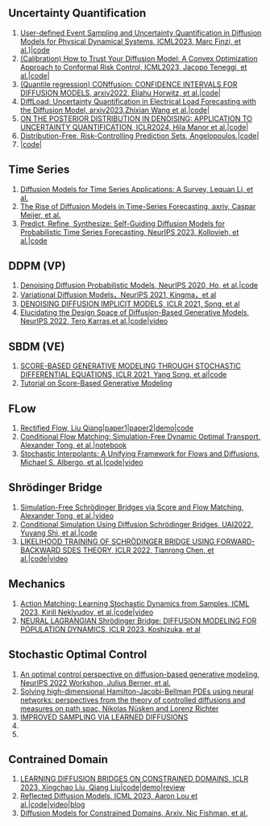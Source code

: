 ## Uncertainty Quantification
1. [User-defined Event Sampling and Uncertainty Quantification in Diffusion Models for Physical Dynamical Systems, ICML2023, Marc Finzi, et al.](https://proceedings.mlr.press/v202/finzi23a/finzi23a.pdf)]|[code](https://github.com/mfinzi/diffusion-extreme-event/tree/main)
2. [(Calibration) How to Trust Your Diffusion Model: A Convex Optimization Approach to Conformal Risk Control, ICML2023, Jacopo Teneggi, et al.](https://proceedings.mlr.press/v202/teneggi23a/teneggi23a.pdf)|[code](https://github.com/Sulam-Group/k-rcps)|
3. [(Quantile regression) CONffusion: CONFIDENCE INTERVALS FOR DIFFUSION MODELS, arxiv2022, Eliahu Horwitz, et al.](https://arxiv.org/pdf/2211.09795.pdf)|[code](https://github.com/eliahuhorwitz/Conffusion)|
4. [DiffLoad: Uncertainty Quantification in Electrical Load Forecasting with the Diffusion Model, arxiv2023,Zhixian Wang et al.](https://arxiv.org/pdf/2306.01001.pdf)|[code](https://anonymous.4open.science/r/DiffLoad-4714/)|
5. [ON THE POSTERIOR DISTRIBUTION IN DENOISING: APPLICATION TO UNCERTAINTY QUANTIFICATION, ICLR2024, Hila Manor et al.](https://arxiv.org/pdf/2309.13598.pdf)|[code](https://github.com/HilaManor/GaussianDenoisingPosterior/)|
6. [Distribution-Free, Risk-Controlling Prediction Sets, Angelopoulos.](https://people.eecs.berkeley.edu/~angelopoulos/blog/posts/rcps/)|[code](https://github.com/aangelopoulos/rcps)|
7. []()|[code]()|



## Time Series
1. [Diffusion Models for Time Series Applications: A Survey, Lequan Li, et al.](https://arxiv.org/pdf/2305.00624.pdf)
2. [The Rise of Diffusion Models in Time-Series Forecasting, axriv, Caspar Meijer, et al.](https://arxiv.org/ftp/arxiv/papers/2401/2401.03006.pdf)
3. [Predict, Refine, Synthesize: Self-Guiding Diffusion Models for Probabilistic Time Series Forecasting, NeurIPS 2023, Kollovieh, et al.](https://arxiv.org/pdf/2307.11494.pdf)|[code](https://github.com/amazon-science/unconditional-time-series-diffusion)



## DDPM (VP)
1. [Denoising Diffusion Probabilistic Models, NeurIPS 2020, Ho, et al.](https://proceedings.neurips.cc/paper/2020/file/4c5bcfec8584af0d967f1ab10179ca4b-Paper.pdf)|[code](https://github.com/hojonathanho/diffusion)
2. [Variational Diffusion Models，NeurIPS 2021, Kingma，et al](https://proceedings.neurips.cc/paper/2021/file/b578f2a52a0229873fefc2a4b06377fa-Paper.pdf)
3. [DENOISING DIFFUSION IMPLICIT MODELS, ICLR 2021, Song, et al](https://arxiv.org/pdf/2010.02502.pdf?trk=cndc-detail)
4. [Elucidating the Design Space of Diffusion-Based Generative Models, NeurIPS 2022, Tero Karras,et al.](https://proceedings.neurips.cc/paper_files/paper/2022/file/a98846e9d9cc01cfb87eb694d946ce6b-Paper-Conference.pdf)|[code](https://github.com/NVlabs/edm)|[video](https://www.youtube.com/watch?v=T0Qxzf0eaio)



## SBDM (VE)
1. [SCORE-BASED GENERATIVE MODELING THROUGH STOCHASTIC DIFFERENTIAL EQUATIONS, ICLR 2021, Yang Song, et al](https://arxiv.org/pdf/2011.13456.pdf)|[code](https://github.com/yang-song/score_sde)
2. [Tutorial on Score-Based Generative Modeling](https://colab.research.google.com/drive/120kYYBOVa1i0TD85RjlEkFjaWDxSFUx3?usp=sharing#scrollTo=21v75FhSkfCq)



## FLow
1. [Rectified Flow, Liu Qiang](https://www.cs.utexas.edu/~lqiang/rectflow/html/intro.html#problem-learning-transport-maps)|[paper1](https://arxiv.org/pdf/2209.14577.pdf)|[paper2](https://arxiv.org/pdf/2209.03003.pdf)|[demo](https://colab.research.google.com/drive/1LouqFBIC7pnubCOl5fhnFd33-oVJao2J?usp=sharing)|[code](https://github.com/gnobitab/RectifiedFlow)
2. [Conditional Flow Matching: Simulation-Free Dynamic Optimal Transport, Alexander Tong, et al.](https://arxiv.org/pdf/2302.00482.pdf)|[notebook](https://github.com/atong01/conditional-flow-matching/blob/main/examples/notebooks/training-8gaussians-to-moons.ipynb)
3. [Stochastic Interpolants: A Unifying Framework for Flows and Diffusions, Michael S. Albergo, et al.](https://arxiv.org/pdf/2303.08797.pdf)|[code](https://github.com/malbergo/stochastic-interpolants)|[video](https://www.youtube.com/watch?v=v3iYbfMxfEk)



## Shrödinger Bridge
1. [Simulation-Free Schrödinger Bridges via Score and Flow Matching, Alexander Tong, et al.](https://arxiv.org/pdf/2307.03672.pdf)|[video](https://www.youtube.com/watch?v=UhDtH7Ia9Ag)
2. [Conditional Simulation Using Diffusion Schrödinger Bridges, UAI2022, Yuyang Shi, et al.](https://proceedings.mlr.press/v180/shi22a/shi22a.pdf)|[code](https://github.com/vdeborto/cdsb)
3. [LIKELIHOOD TRAINING OF SCHRÖDINGER BRIDGE USING FORWARD-BACKWARD SDES THEORY, ICLR 2022, Tianrong Chen, et al.](https://arxiv.org/pdf/2110.11291.pdf)|[code](https://github.com/ghliu/SB-FBSDE)|[video](https://www.youtube.com/watch?v=kp_9FzZB6lA)



## Mechanics
1. [Action Matching: Learning Stochastic Dynamics from Samples, ICML 2023, Kirill Neklyudov, et al.](https://arxiv.org/pdf/2210.06662.pdf)|[code](https://github.com/necludov/jam)|[video](https://www.youtube.com/watch?v=35uEI5ryDRQ)
2. [NEURAL LAGRANGIAN Shrödinger Bridge: DIFFUSION MODELING FOR POPULATION DYNAMICS, ICLR 2023, Koshizuka, et al](https://arxiv.org/pdf/2204.04853.pdf)



## Stochastic Optimal Control
1. [An optimal control perspective on diffusion-based generative modeling, NeurIPS 2022 Workshop, Julius Berner, et al.](https://arxiv.org/pdf/2211.01364.pdf)
2. [Solving high-dimensional Hamilton-Jacobi-Bellman PDEs using neural networks: perspectives from the theory of controlled diffusions and measures on path spac, Nikolas Nüsken and Lorenz Richter](https://arxiv.org/pdf/2005.05409.pdf)
3. [IMPROVED SAMPLING VIA LEARNED DIFFUSIONS](https://openreview.net/pdf?id=h4pNROsO06)
4. []()
5. []()



## Contrained Domain
1. [LEARNING DIFFUSION BRIDGES ON CONSTRAINED DOMAINS, ICLR 2023, Xingchao Liu, Qiang Liu](https://openreview.net/pdf?id=WH1yCa0TbB)|[code](https://github.com/gnobitab/ConstrainedDiffusionBridge)|[demo](https://colab.research.google.com/drive/1-Pf9IfQ85qBObglON_wER_ekj7puDugP?usp=sharing#scrollTo=FvJ97DAJlROE)|[review](https://openreview.net/forum?id=WH1yCa0TbB)
2. [Reflected Diffusion Models, ICML 2023, Aaron Lou et al.](https://arxiv.org/pdf/2304.04740.pdf)|[code](https://github.com/louaaron/Reflected-Diffusion/?tab=readme-ov-file)|[video](https://www.youtube.com/watch?v=YfneSNXJSLE)|[blog](https://aaronlou.com/blog/2023/reflected-diffusion/)
3. [Diffusion Models for Constrained Domains, Arxiv, Nic Fishman, et al.](https://arxiv.org/pdf/2304.05364.pdf)




















